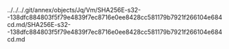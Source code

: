 ../../../.git/annex/objects/Jq/Vm/SHA256E-s32--138dfc884803f5f79e4839f7ec8716e0ee8428cc581179b7921f266104e684cd.md/SHA256E-s32--138dfc884803f5f79e4839f7ec8716e0ee8428cc581179b7921f266104e684cd.md
